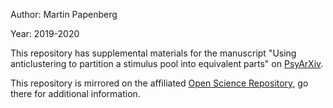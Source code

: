
Author: Martin Papenberg

Year: 2019-2020

This repository has supplemental materials for the manuscript "Using 
anticlustering to partition a stimulus pool into equivalent parts" on 
[PsyArXiv](https://psyarxiv.com/3razc/).

This repository is mirrored on the affiliated [Open Science Repository](https://osf.io/cd5sr/),
go there for additional information. 
